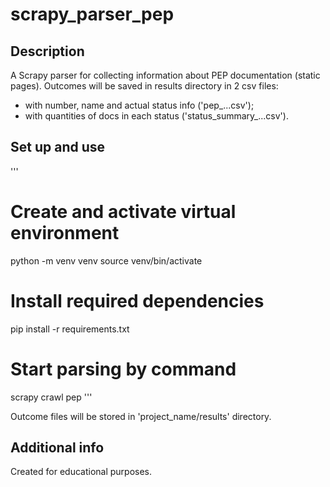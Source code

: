 # scrapy_parser_pep

## Description

A Scrapy parser for collecting information about PEP documentation (static pages). Outcomes will be saved in results directory in 2 csv files:
- with number, name and actual status info ('pep_...csv');
- with quantities of docs in each status ('status_summary_...csv').

## Set up and use

'''
# Create and activate virtual environment
python -m venv venv
source venv/bin/activate

# Install required dependencies
pip install -r requirements.txt

# Start parsing by command
scrapy crawl pep
'''

Outcome files will be stored in 'project_name/results' directory.

## Additional info

Created for educational purposes. 
